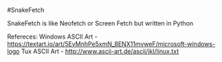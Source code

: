 #SnakeFetch

SnakeFetch is like Neofetch or Screen Fetch but written in Python

Refereces:
Windows ASCII Art - https://textart.io/art/5EvMnhPe5xmN_8ENX11mvweF/microsoft-windows-logo
Tux ASCII Art - http://www.ascii-art.de/ascii/jkl/linux.txt
